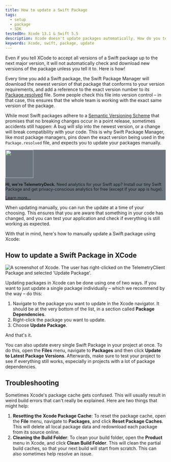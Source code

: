 ```yaml
---
title: How to update a Swift Package
tags:
  - setup
  - package
  - SDK
testedOn: Xcode 13.1 & Swift 5.5
description: Xcode doesn't update packages automatically. How do you tell Xcode to update to the newest version of a Swift Package? Or update all packages at once?
keywords: Xcode, swift, package, update
---
```


Even if you tell XCode to accept all versions of a Swift package up to the next major version, it will not automatically check and download new versions of the package unless you tell it to. Here is how!

Every time you add a Swift package, the Swift Package Manager will download the newest version of that package that conforms to your version requirements, and add a reference to the exact version number to its [Package.resolved](https://github.com/apple/swift-package-manager/blob/main/Documentation/Usage.md#resolving-versions-packageresolved-file) file. Some people check this file into version control – in that case, this ensures that the whole team is working with the exact same version of the package.

<div class="row">
<div class="col-md">
<p>
While most Swift packages adhere to a <a href="https://semver.org">Semantic Versioning Scheme</a> that promises that no breaking changes occur in a point release, sometimes accidents still happen: A bug will slip into the newest version, or a change will break compatibility with your code. This is why Swift Package Manager, like most package managers, pins down the exact version being used in the <code>Package.resolved</code> file, and expects you to update your packages manually. 
</p>
</div>
<div class="col-md" style="font-size: 0.8rem;">
<div class="text-white rounded shadow-sm p-3" style="background:#6c757d;">
<img src="/images/Mac App 512pt@2x.png" width="88" /> 
<p>
<strong>Hi, we're TelemetryDeck.</strong> Need analytics for your Swift app? Install our tiny Swift Package and get privacy-conscious analytics for free (except if your app is huge). 
</p>
<p>
<a class="btn btn-sm btn-gradient text-white" href="https://telemetrydeck.com/pages/know-your-users.html?source=update-package">Learn more...</a>
</p>
</div>
</div>
</div>

When updating manually, you can run the update at a time of your choosing. This ensures that you are aware that something in your code has changed, and you can test your application and check if everything is still working as expected.

With that in mind, here's how to manually update a Swift package using Xcode:

## How to update a Swift Package in XCode

<img class="img img-fluid shadow rounded" alt="A screenshot of Xcode. The user has right-clicked on the TelemetryClient Package and selected 'Update Package'." src="/images/updatepackage.png">

Updating packages in Xcode can be done using one of two ways. If you want to just update a single package individually – which we recommend by the way – do this:

1. Navigate to the package you want to update in the Xcode navigator. It should be at the very bottom of the list, in a section called **Package Dependencies**.
2. Right-click the package you want to update.
3. Choose **Update Package**.

And that's it.

You can also update every single Swift Package in your project at once. To do this, open the **Files** menu, navigate to **Packages** and then click **Update to Latest Package Versions**. Afterwards, make sure to test your project to see if everything still works, especially in projects with a lot of package dependencies.

## Troubleshooting

Sometimes Xcode's package cache gets confused. This will usually result in weird build errors that can't really be explained. Here are two things that might help:

1. **Resetting the Xcode Package Cache**: To reset the package cache, open the **File** menu, navigate to **Packages**, and click **Reset Package Caches**. This will delete all local package data and redownload each package from its source online.
2. **Cleaning the Build Folder**: To clean your build folder, open the **Product** menu in Xcode, and click **Clean Build Folder**. This will clean the partial build caches, so that your next build will start from scratch. This can also sometimes help resolve an issue.
